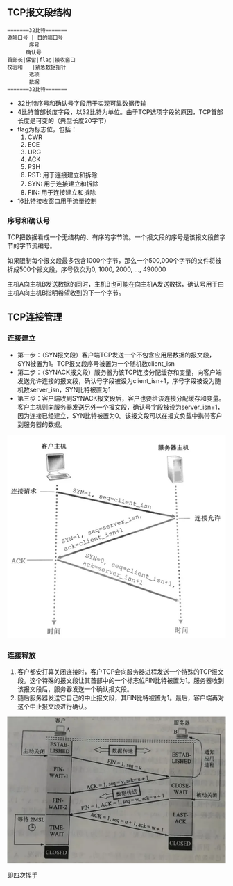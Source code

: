## TCP报文段结构
```
=======32比特=======
源端口号 | 目的端口号
       序号
      确认号
首部长|保留|flag|接收窗口
校验和   |紧急数据指针
       选项
       数据
=======32比特=======
```

- 32比特序号和确认号字段用于实现可靠数据传输
- 4比特首部长度字段，以32比特为单位。由于TCP选项字段的原因，TCP首部长度是可变的（典型长度20字节）
- flag为标志位，包括：
  1. CWR
  2. ECE
  3. URG
  4. ACK
  5. PSH
  6. RST: 用于连接建立和拆除
  7. SYN: 用于连接建立和拆除
  8. FIN: 用于连接建立和拆除
- 16比特接收窗口用于流量控制

### 序号和确认号
TCP把数据看成一个无结构的、有序的字节流。一个报文段的序号是该报文段首字节的字节流编号。

如果限制每个报文段最多包含1000个字节，那么一个500,000个字节的文件将被拆成500个报文段，序号依次为0, 1000, 2000, ..., 490000

主机A向主机B发送数据的同时，主机B也可能在向主机A发送数据，确认号用于由主机A向主机B指明希望收到的下一个字节。

## TCP连接管理
### 连接建立
- 第一步：（SYN报文段）客户端TCP发送一个不包含应用层数据的报文段，SYN被置为1。TCP报文段序号被置为一个随机数client_isn
- 第二步：（SYNACK报文段）服务器为该TCP连接分配缓存和变量，向客户端发送允许连接的报文段，确认号字段被设为client_isn+1，序号字段被设为随机数server_isn，SYN比特被置为1
- 第三步：客户端收到SYNACK报文段后，客户也要给该连接分配缓存和变量。客户主机则向服务器发送另外一个报文段，确认号字段被设为server_isn+1，因为连接已经建立，SYN比特被置为0。该报文段可以在报文负载中携带客户到服务器的数据。

![tcp%20connection%20establish](./tcp/tcp%20connection%20establish.png)

### 连接释放
1. 客户都安打算关闭连接时，客户TCP会向服务器进程发送一个特殊的TCP报文段。这个特殊的报文段让其首部中的一个标志位FIN比特被置为1。服务器收到该报文段后，服务器发送一个确认报文段。
2. 随后服务器发送它自己的中止报文段，其FIN比特被置为1。最后，客户端再对这个中止报文段进行确认。

![tcp%20connection%20close](./tcp/tcp%20connection%20close.png)

即四次挥手